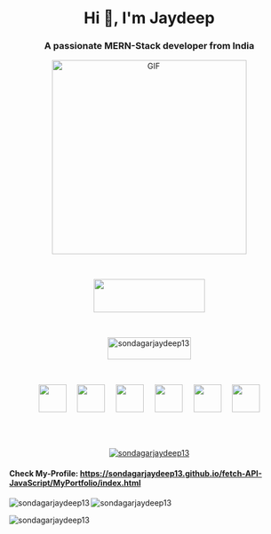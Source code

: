 <h1 align="center">Hi 👋, I'm Jaydeep</h1>
<h3 align="center">A passionate MERN-Stack developer from India</h3>



<p align="center" > <img align="center" alt="GIF" src="https://camo.githubusercontent.com/95475d0056f99f50fba3b5f027ac9fbb15d0fc422f675d445df20ccac6e70539/68747470733a2f2f63646e2e686173686e6f64652e636f6d2f7265732f686173686e6f64652f696d6167652f75706c6f61642f76313632313730353534323433372f3473685579456b32742e676966" width="350"/> </p>
<br>

<p align="center">
  <a href="https://www.linkedin.com/comm/mynetwork/discovery-see-all?usecase=PEOPLE_FOLLOWS&followMember=jaydeep-sondagar-55bb871a3"><img src="https://img.shields.io/badge/-LinkedIn-%230077B5?style=for-the-badge&logo=linkedin&logoColor=white"  width=200px;  height =60px; ></a></p> <br>

<p align="center"> <img src="https://komarev.com/ghpvc/?username=sondagarjaydeep13&label=Profile%20views&color=0e75b6&style=flat" width=150px;  height =40px; alt="sondagarjaydeep13" /> </p>
<br>

<p align="center" >
 
<img   width=50px;  height =50px; src="https://i.postimg.cc/fRbKFQ8X/Html.png" alt="">
  &nbsp;  &nbsp;
<img  width=50px;  height =50px; src="https://i.postimg.cc/VNpDnZBt/Css.png" alt="">
  &nbsp;  &nbsp;
  <img  width=50px;  height =50px; src="https://www.javascripttutorial.net/wp-content/uploads/2021/04/JavaScript-Tutorial.svg" alt="">
  &nbsp;  &nbsp;
  <img  width=50px;  height =50px; src="https://rohithanss.github.io/skills/expressJs.png" alt="">
  &nbsp;  &nbsp;
  <img width=50px;  height =50px; src="https://hanumat-sharan.github.io/static/media/mongodb-seeklogo.com.1aca075d5cce0819fea7ea0902d94ce4.svg" alt="">
  &nbsp;  &nbsp;
  <img width=50px;  height =50px;  src="https://rohithanss.github.io/skills/nodejs.png" alt="">
</p>                                                                                                                                                                                                                                                                                  
<br> <br>    

<p align="center"> <a href="https://github.com/ryo-ma/github-profile-trophy"><img src="https://github-profile-trophy.vercel.app/?username=sondagarjaydeep13" alt="sondagarjaydeep13" /></a> </p>


<p align="left">
  <h4>Check My-Profile:  <a href="https://sondagarjaydeep13.github.io/fetch-API-JavaScript/MyPortfolio/index.html">https://sondagarjaydeep13.github.io/fetch-API-JavaScript/MyPortfolio/index.html</a></h4>
</p>



<p><img align="left" src="https://github-readme-stats.vercel.app/api/top-langs?username=sondagarjaydeep13&show_icons=true&locale=en&layout=compact" alt="sondagarjaydeep13" /></p>

<p>&nbsp;<img align="left" src="https://github-readme-stats.vercel.app/api?username=sondagarjaydeep13&show_icons=true&locale=en" alt="sondagarjaydeep13" /></p>

<p><img align="left" src="https://github-readme-streak-stats.herokuapp.com/?user=sondagarjaydeep13&" alt="sondagarjaydeep13" /></p>


  





